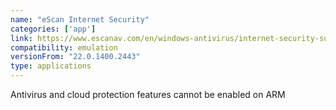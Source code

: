 ```yaml
---
name: "eScan Internet Security"
categories: ['app']
link: https://www.escanav.com/en/windows-antivirus/internet-security-suite.asp
compatibility: emulation
versionFrom: "22.0.1400.2443"
type: applications
---
```


Antivirus and cloud protection features cannot be enabled on ARM